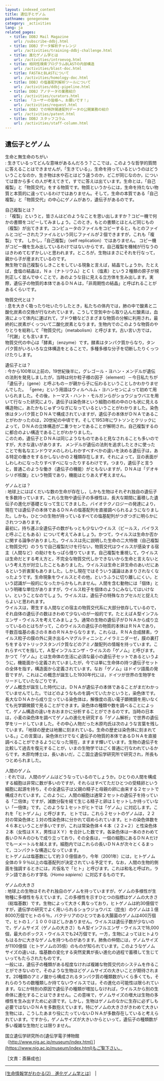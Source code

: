 ```yaml
---
layout: indexed_content
title: 遺伝子とゲノム
pathname: genegenome
category: _activities
lang: ja
related_pages:
  - title: DDBJ Mail Magazine
    url: /subscribe-ddbj.html
  - title: DDBJ データ解析チャレンジ
    url: /activities/training-ddbj-challenge.html
  - title: 進化ゲノム学とは
    url: /activities/introevog.html
  - title: 相同性検索プログラムBLASTの内部構造
    url: /activities/blast-doc.html
  - title: FASTAとBLASTについて
    url: /activities/homology-doc.html
  - title: DDBJ の塩基配列解析ツールについて
    url: /activities/ddbj-pipeline.html
  - title: DDBJ アノテータの業務紹介
    url: /activities/curators.html
  - title: 「ユーザーの皆様へ，お願いです！」
    url: /activities/request.html
  - title: DDBJ での特許関連配列データの公開業務の紹介
    url: /activities/patent.html
  - title: DDBJ スタッフコラム
    url: /activities/staff-column.html
---
```


## 遺伝子とゲノム

生命と無生命のちがい  
: 生きているってどんな意味があるんだろう？ここでは，このような哲学的質問に答えることはできませんが，「生きている」，生命を持っているというのはどういうことなのか，生き物は水や石とはどう違うのか，どこが同じなのか，については昔から多くの人が考えてきて，すでに答えは出ています。生命とは，「自己複製」と「物質交代」をする物質です。物質というからには，生命を持たない物質と本質的に違っているわけではありません。そして，生命の本質である「自己複製」と「物質交代」の中心にゲノムがあり，遺伝子があるのです。

自己複製とは？  
: 「複製」というと，皆さんはどのようなことを思い出しますか？コピー機で何かの書類をコピーしてみましょう。このとき，もとの書類とほとんど同じもの（複製）が出てきます。コンピュータのファイルをコピーすると，もとのファイルとコピーされたファイルという同じファイルが２個できますが，これも「複製」です。 しかし，「自己複製」（self replication）ではありません。 コピー機がコピー機を生み出しているわけではないからです。自己複製を機械が行なうのはきわめてむずかしいと思われます。ところが，生物はまさにそれを行なって，親から子が産まれているのです。<br>無生物で自己複製らしきことをしている現象と言えば，結晶でしょうか。たとえば，食塩の結晶は，Ｎａ（ナトリウム）とＣｌ（塩素）という２種類の原子が規則正しく並んでゆくことで，あのような目に見える立方体を生み出します。実際，遺伝子の物質的本体であるＤＮＡは，「非周期性の結晶」と呼ばれることがあるくらいです。

物質交代とは？  
: 息を大きく吸ったり吐いたりしたとき，私たちの体内では，肺の中で酸素と二酸化炭素の交換が行なわれています。こうして空気中から取り込んだ酸素は，血液によって体内に運ばれて，ブドウ糖などさまざまな物質の分解に利用され，最終的に炭素がくっついて二酸化炭素となります。生物内でのこのような物質のやりとりを総称して「物質交代」（metabolism）と呼びます。古い言い方では，「代謝」とも言います。<br>物質交代の中心は「酵素」（enzyme）です。酵素はタンパク質からなり，タンパク質がいろいろな立体構造をとることで，多種多様な分子を切断したりくっつけたりします。

遺伝子とは？  
: 今から100年以上前の，19世紀後半に，グレゴール・ヨハン・メンデルが遺伝の法則を発見しましたが，当時は何か粒子様の因子（element）－今日私たちが「遺伝子」（gene）と呼ぶもの－が親から子に伝わるということしかわかりませんでした。 「gene」という用語はウィルヘルム・ヨハンセンによって初めて用いられました。その後，トーマス・ハント・モルガンらがショウジョウバエを用いて行なった研究により，遺伝子は染色体という細胞の核の中のひも状に見える構造物に，あたかもじゅずつなぎになっているということがわかりました。染色体はタンパク質とＤＮＡで構成されていますが，遺伝子の本体がＤＮＡであることがわかったのは，20世紀の中頃です。そして1953年にワトソンとクリックによって，ＤＮＡの立体構造が二重ラセンであることが解明され，自己複製するのに都合のよい構造であることがわかりました。<br>このため，遺伝子とＤＮＡは同じようなものであると見なされることも多いのですが，大きな違いがあります。 メンデルが遺伝の法則を追求したときに使ったことで有名なエンドウマメのしわしわかすべすべかの違いを決める遺伝子は，ある特定の働きをするかしないかの２種類存在します。それによって，豆の表面がしわしわになったりすべすべになったりするわけです。つまり，遺伝子と言うと，普通このような働き（遺伝子の機能）がともないますが，ＤＮＡは「デオキシリボ核酸」という物質であり，機能はとりあえず考えません。

ゲノムとは？  
: 地球上にはばくだいな数の生命が存在し，しかも生物はそれぞれ独自の遺伝子を多数持っています。これら生物や遺伝子の多様性は，長大な期間に蓄積した遺伝子の進化が基礎となって生じてきました。バイオテクノロジーの発達により，現在では遺伝子の本体であるＤＮＡの塩基配列を直接調べられるようになりました。しかも，ひとつの生物が持っているすべての塩基配列がつぎつぎに明らかにされつつあります。<br>最初に，持ち運ぶ全遺伝子の数がもっとも少ないウイルス（ビールス，バイラスと呼ぶこともある）について考えてみましょう。かつて，ウイルスは生命か否かに関する論争がありました。ウイルスは先に説明した生命の二大特徴（自己複製と物質交代）のうちで自己複製だけを行ない，物質交代はウイルスが感染する宿主（人間など）の助けをもっぱら借りています。自己複製を重視して，ウイルスは生命だとする考え方と，不完全な物質交代しかできないから生命と言えないという考え方が対立したこともありました。ウイルスは生命と非生命のあいだにあるという折衷案もありました。しかし現在ではそういう議論はあまりされなくなったようです。生命現象をウイルスとその他，というふうに切り離しにくい，という認識が一般的になったからかもしれません。人間を含む動物には「個体」という明確な単位がありますが，ウイルス粒子を個体のようにみなしてはいけない，ということなのでしょう。ウイルスは，遺伝子の特殊なカプセルだと捉えたらよいと思われます。<br>ウイルスは，寄生する人間などの宿主の物質交代系に大部分依存しているので，それ自体の遺伝子の数はきわめて少ないのが一般的です。たとえばＡ型インフルエンザ・ウイルスを考えてみましょう。通常の生物の遺伝子がＤＮＡから成り立っているのとはちがって，このウイルスの遺伝子の物質的本体はＲＮＡであり，千数百塩基の長さの８本のＲＮＡからなります。これらは，ＲＮＡ合成酵素，ウイルス粒子の膜の外に突き出るヘマグルティニンとノイラミニダーゼ，膜の裏打ちをするマトリックスタンパク質などのアミノ酸配列の情報を持っています。これらすべてを指して，Ａ型インフルエンザ・ウイルスの「ゲノム」と呼びます。 かつて「ゲノム」とは生命体の生活に必須な最小の遺伝子セットであるというように，機能面から定義されていましたが，今では単に生命体の持つ遺伝子セットの全体を指す，構造面から定義されています。なお「ゲノム」はドイツ語風の発音ですが，これはこの概念が誕生した1930年代には，ドイツが世界の生物学をリードしていたなごりです。  <br>ゲノム概念が誕生した時代には，ＤＮＡが遺伝子の本体であることがまだわかっていませんでした。ではどのようなものを調べていたかというと，染色体です。長大なＤＮＡから成り立っている染色体は，解像度の高い電子顕微鏡を用いなくても光学顕微鏡で見ることができます。染色体の種類や数を調べることによって，ゲノム構造の違いをおおまかに分析することができるのです。当時の日本は，小麦の染色体を調べてゲノムの進化を研究する「ゲノム解析」で世界の遺伝学をリードしていました。その中心人物だった木原均氏は次のような言葉を残しています。「地球の歴史は地層に刻まれている。生命の歴史は染色体に刻まれている。」この言葉は，染色体だけでなく遺伝子の物質的本体であるＤＮＡを直接調べることができるようになった現在，ますます輝いています。生物の遺伝子を比較して過去を復元することが，いまの生物学ではごく普通に行なわれているからです。木原均博士は，長いあいだ，ここ国立遺伝学研究所で研究され，所長もつとめられました。

人間のゲノム  
: それでは，人間のゲノムはどうなっているのでしょうか。ひとりの人間を構成する細胞は非常に数が多いのですが，それらはすべてただひとつの受精卵という細胞に起源を持ち，その全遺伝子は父親の精子と母親の卵に由来する２セットで構成されています。このように，人間の細胞は通常２セットの遺伝子を持っている「二倍体」ですが，減数分裂を経て生じる精子と卵は１セットしか持っていない「一倍体」です。このような１セットがヒトでは「ゲノム」に対応します。これを「ヒトゲノム」と呼びます。 ヒトでは，これら２セットのゲノムは，２２対の常染色体と１対の性染色体に分かれて収められています。ヒトの染色体数を４６本ということが多いですが，これは常染色体４４本（２２×２）と性染色体２本（女性はＸＸ，男性はＸＹ）を合計した数です。各染色体は一本のきわめて長いＤＮＡのひもで成り立っており，その全長は，一個の細胞にあるＤＮＡだけでも一メートルを越えます。細胞内ではこれらの長いＤＮＡが次々とくるまって，コンパクトな構造になっています。<br>ヒトゲノムは塩基数にして約３０億個あり，今年（2001年）には，ヒトゲノム全体の９９％以上の塩基配列が決定されている予定です。なお，人間の生物的側面を強調するときには，片仮名で「ヒト」と呼びます。これは和名と呼ばれ，ラテン語であらわす学名（*Homo sapiens*）に対応するものです。

ゲノムの大きさ  
: 地球上の生物はそれぞれ独自のゲノムを持っていますが，ゲノムの多様性が生物種に多様性を与えています。この多様性を示すひとつの指標はゲノムの大きさ（総塩基数）です。生物によって大きく異なっており，ヒトゲノムは約30億個ですが，遺伝学の研究でよく用いられるショウジョウバエ（昆虫）のゲノムは１億8000万個でヒトの６％，バクテリアのひとつである大腸菌のゲノムは400万個で，ヒトの１／１０００ほどしかありません。ウイルスは遺伝子数が少ないので，ゲノムサイズ（ゲノムの大きさ）もＡ型インフルエンザ・ウイルスで18,000個，最大のポックス・ウイルスでも24万個です。一方，生物によってはヒトよりもはるかに大きなゲノムを持つものがあります。肺魚の仲間には，ゲノムサイズが1100億個（ヒトゲノムの35倍）のものが知られています。このようなゲノムサイズの違いは，塩基数の変化する突然変異が長い進化の過程で蓄積して生じていってもたらされたものです。<br>一般には，遺伝子の種類がある程度なければ複雑な物質交代のシステムを作ることができないので，そのような生物ほどゲノムサイズの大きいことが期待されます。20種類のアミノ酸から構成されるタンパク質の種類数がいくら多くても，それらのうちの数種類しか持てないウイルスでは，その進化の可能性は限られています。なにか特別の原因で遺伝子の種類が増加しなければ，ウイルスから別の生命体に進化することはできません。この意味で，ゲノムサイズの増大は生物の多様性を生み出すために必須です。しかし，生物はゲノムのなかに生存に必ずしも必要ではないＤＮＡを多数抱えています。特にゲノムの大きさがきわめて大きい生物には，こうしたあまり役にたっていないＤＮＡが多数存在していると考えられています。ですから，ゲノムサイズが大きいからといって，遺伝子の種類数が多い複雑な生物だとは限りません。

国立遺伝学研究所の[遺伝学電子博物館（http://www.nig.ac.jp/museum/index.html）](https://www.nig.ac.jp/museum/index.html)もご覧下さい。

［文責：斎藤成也］

-----

[[生命情報学がわかる(2)　進化ゲノム学とは]](/activities/introevog.html)　\|
